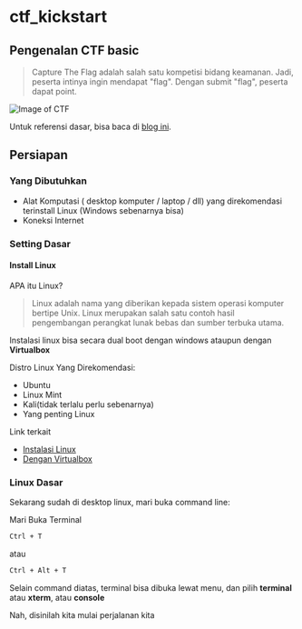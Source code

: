 # ctf_kickstart

## Pengenalan CTF basic

> Capture The Flag adalah salah satu kompetisi bidang keamanan. Jadi, peserta intinya ingin mendapat "flag". Dengan submit "flag", peserta dapat point.

![Image of CTF](http://digibond.wpengine.netdna-cdn.com/wp-content/uploads/2015/01/ffc-capture-the-flag-400x400.png)


Untuk referensi dasar, bisa baca di [blog ini](http://blog.rentjong.net/2014/11/mau-ikut-ctf-perlu-belajar-apa.html).


## Persiapan

### Yang Dibutuhkan
- Alat Komputasi ( desktop komputer / laptop / dll) yang direkomendasi terinstall Linux (Windows sebenarnya bisa)
- Koneksi Internet

### Setting Dasar

#### Install Linux

APA itu Linux?
> Linux adalah nama yang diberikan kepada sistem operasi komputer bertipe Unix. Linux merupakan salah satu contoh hasil pengembangan perangkat lunak bebas dan sumber terbuka utama.

Instalasi linux bisa secara dual boot dengan windows ataupun dengan **Virtualbox**

Distro Linux Yang Direkomendasi:
- Ubuntu
- Linux Mint
- Kali(tidak terlalu perlu sebenarnya)
- Yang penting Linux

Link terkait
- [Instalasi Linux](http://www.wikihow.com/Install-Ubuntu-Linux)
- [Dengan Virtualbox](http://www.instructables.com/id/How-to-install-Linux-on-your-Windows)


### Linux Dasar

Sekarang sudah di desktop linux, mari buka command line:

Mari Buka Terminal
```bash
Ctrl + T
```
atau
```bash
Ctrl + Alt + T
```
Selain command diatas, terminal bisa dibuka lewat menu, dan pilih **terminal** atau **xterm**, atau **console**

Nah, disinilah kita mulai perjalanan kita



